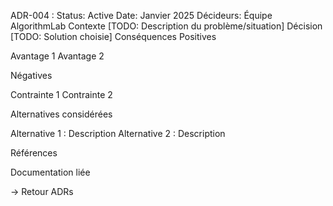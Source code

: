 ﻿
ADR-004 : 
Status: Active
Date: Janvier 2025
Décideurs: Équipe AlgorithmLab
Contexte
[TODO: Description du problème/situation]
Décision
[TODO: Solution choisie]
Conséquences
Positives

Avantage 1
Avantage 2

Négatives

Contrainte 1
Contrainte 2

Alternatives considérées

Alternative 1 : Description
Alternative 2 : Description

Références

Documentation liée

→ Retour ADRs
